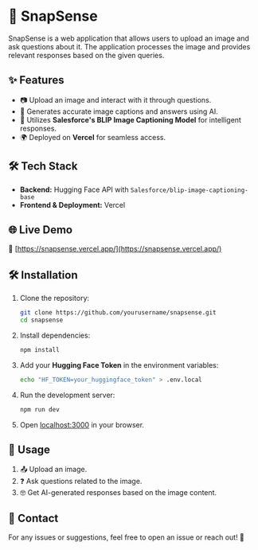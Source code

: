 # 📸 SnapSense

SnapSense is a web application that allows users to upload an image and ask questions about it. The application processes the image and provides relevant responses based on the given queries.

## ✨ Features
- 📷 Upload an image and interact with it through questions.
- 🤖 Generates accurate image captions and answers using AI.
- 🚀 Utilizes **Salesforce's BLIP Image Captioning Model** for intelligent responses.
- 🌍 Deployed on **Vercel** for seamless access.

## 🛠 Tech Stack
- **Backend:** Hugging Face API with `Salesforce/blip-image-captioning-base`
- **Frontend & Deployment:** Vercel

## 🌐 Live Demo
🔗 [https://snapsense.vercel.app/](https://snapsense.vercel.app/)

## 🛠 Installation
1. Clone the repository:
   ```sh
   git clone https://github.com/yourusername/snapsense.git
   cd snapsense
   ```
2. Install dependencies:
   ```sh
   npm install
   ```
3. Add your **Hugging Face Token** in the environment variables:
   ```sh
   echo "HF_TOKEN=your_huggingface_token" > .env.local
   ```
4. Run the development server:
   ```sh
   npm run dev
   ```
5. Open [localhost:3000](http://localhost:3000) in your browser.

## 🎯 Usage
1. 📤 Upload an image.
2. ❓ Ask questions related to the image.
3. 🤓 Get AI-generated responses based on the image content.


## 📧 Contact
For any issues or suggestions, feel free to open an issue or reach out! 🚀
